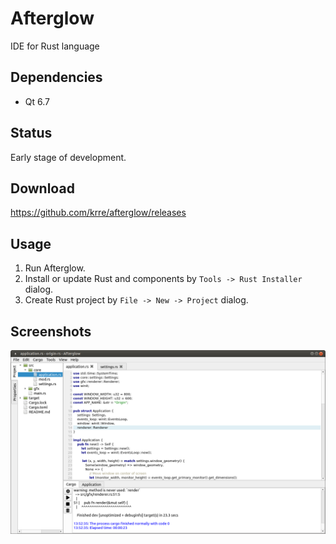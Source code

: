 # Afterglow
IDE for Rust language

## Dependencies
- Qt 6.7

## Status
Early stage of development.

## Download
https://github.com/krre/afterglow/releases

## Usage
1. Run Afterglow.
2. Install or update Rust and components by ```Tools -> Rust Installer``` dialog.
3. Create Rust project by ```File -> New -> Project``` dialog.

## Screenshots
![Screenshot](/images/screenshot-1.png?raw=true)
